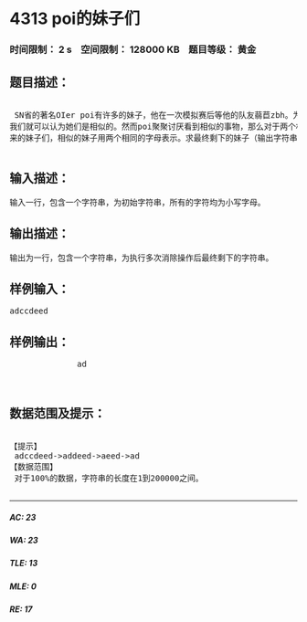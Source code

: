 # 4313 poi的妹子们   
### 时间限制： 2 s&nbsp;&nbsp;&nbsp;&nbsp;空间限制： 128000 KB&nbsp;&nbsp;&nbsp;&nbsp;题目等级： 黄金  
## 题目描述：  

<pre>
  
 SN省的著名OIer poi有许多的妹子，他在一次模拟赛后等他的队友蒻苣zbh。为了打发时间，他把他的一部分妹子叫了过来拍成一列，因为妹子人数很多，所以其中有一些长相相似，  
我们就可以认为她们是相似的。然而poi聚聚讨厌看到相似的事物，那么对于两个相连的相似的妹子poi会让她们回家，消去后相连的妹子poi也是不会让她们留下的。给出一个字符串作为这次  
来的妹子们，相似的妹子用两个相同的字母表示。求最终剩下的妹子（输出字符串）。  

</pre>
  
  
## 输入描述：  

<pre>
输入一行，包含一个字符串，为初始字符串，所有的字符均为小写字母。
</pre>
  
  
## 输出描述：  

<pre>
输出为一行，包含一个字符串，为执行多次消除操作后最终剩下的字符串。
</pre>
  
  
## 样例输入：  

<pre>
adccdeed
</pre>
  
  
## 样例输出：  

<pre>
              ad

            </pre>
  
  
## 数据范围及提示：  

<pre>
  
【提示】  
 adccdeed->addeed->aeed->ad  
【数据范围】  
 对于100%的数据，字符串的长度在1到200000之间。  

</pre>
  
  
***  

##### AC: 23  
##### WA: 23  
##### TLE: 13  
##### MLE: 0  
##### RE: 17  

